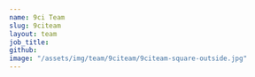 ```yaml
---
name: 9ci Team
slug: 9citeam
layout: team
job_title: 
github: 
image: "/assets/img/team/9citeam/9citeam-square-outside.jpg"
---
```


